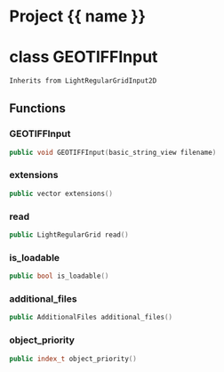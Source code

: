 <script setup>
import {useRoute} from 'vitepress'
const {path} = useRoute()
const tokens = path.split('/')
const words = tokens[2].split('-');
for (let i = 0; i < words.length; i++) {
    words[i] = words[i].charAt(0).toUpperCase() + words[i].slice(1);
    words[i] = words[i].replace('geode', 'Geode')
}
const name = words.join('-');
</script>
# Project {{ name }}

# class GEOTIFFInput


```cpp
Inherits from LightRegularGridInput2D
```



## Functions

### GEOTIFFInput

```cpp
public void GEOTIFFInput(basic_string_view filename)
```


### extensions

```cpp
public vector extensions()
```


### read

```cpp
public LightRegularGrid read()
```


### is_loadable

```cpp
public bool is_loadable()
```


### additional_files

```cpp
public AdditionalFiles additional_files()
```


### object_priority

```cpp
public index_t object_priority()
```




